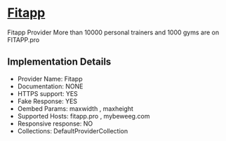 # [Fitapp](https://fitapp.pro)

Fitapp Provider
More than 10000 personal trainers and 1000 gyms are on
FITAPP.pro

## Implementation Details

- Provider
Name: Fitapp
- Documentation: NONE
- HTTPS support: YES
- Fake Response: YES
- Oembed Params: maxwidth , maxheight
- Supported Hosts: fitapp.pro , mybeweeg.com
- Responsive response: NO
- Collections: DefaultProviderCollection


